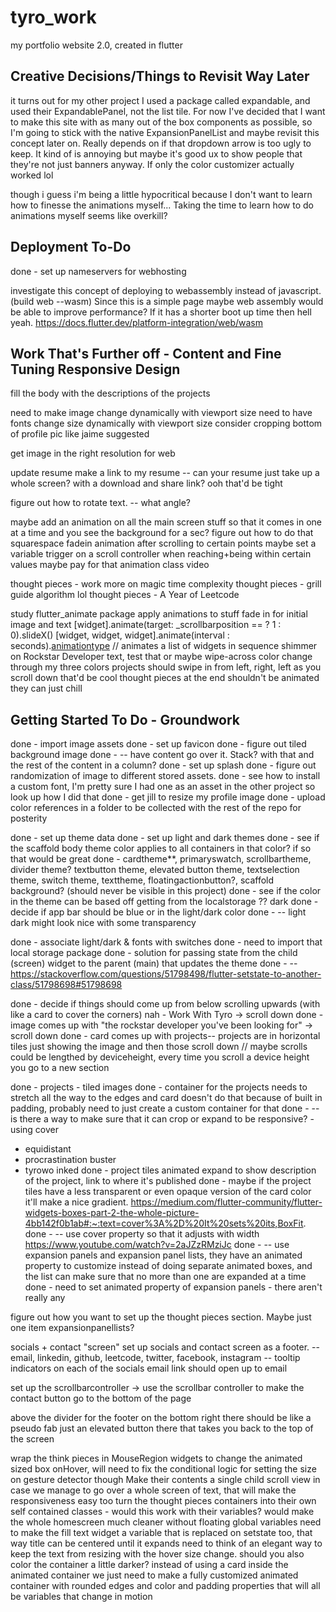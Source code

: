 # tyro_work
my portfolio website 2.0, created in flutter


## Creative Decisions/Things to Revisit Way Later

it turns out for my other project I used a package called expandable, and used their ExpandablePanel, not the list tile. For now I've decided that I want to make this site with as many out of the box components as possible, so I'm going to stick with the native ExpansionPanelList and maybe revisit this concept later on. Really depends on if that dropdown arrow is too ugly to keep. It kind of is annoying but maybe it's good ux to show people that they're not just banners anyway. If only the color customizer actually worked lol

though i guess i'm being a little hypocritical because I don't want to learn how to finesse the animations myself... Taking the time to learn how to do animations myself seems like overkill?

## Deployment To-Do
done - set up nameservers for webhosting

investigate this concept of deploying to webassembly instead of javascript. (build web --wasm) Since this is a simple page maybe web assembly would be able to improve performance? If it has a shorter boot up time then hell yeah.
https://docs.flutter.dev/platform-integration/web/wasm

## Work That's Further off - Content and Fine Tuning Responsive Design


fill the body with the descriptions of the projects

need to make image change dynamically with viewport size
need to have fonts change size dynamically with viewport size
consider cropping bottom of profile pic like jaime suggested

get image in the right resolution for web

update resume
make a link to my resume
-- can your resume just take up a whole screen? with a download and share link? ooh that'd be tight

figure out how to rotate text.
-- what angle? 

maybe add an animation on all the main screen stuff so that it comes in one at a time and you see the background for a sec?
figure out how to do that squarespace fadein animation after scrolling to certain points
maybe set a variable trigger on a scroll controller when reaching+being within certain values
maybe pay for that animation class video

thought pieces - work more on magic time complexity
thought pieces - grill guide algorithm lol
thought pieces - A Year of Leetcode

study flutter_animate package
apply animations to stuff
fade in for initial image and text
[widget].animate(target: _scrollbarposition == ? 1 : 0).slideX()
[widget, widget, widget].animate(interval : seconds).[animationtype]() // animates a list of widgets in sequence
shimmer on Rockstar Developer text, test that or maybe wipe-across color change through my three colors
projects should swipe in from left, right, left as you scroll down that'd be cool
thought pieces at the end shouldn't be animated they can just chill


## Getting Started To Do - Groundwork
done - import image assets
done - set up favicon 
done - figure out tiled background image
done - -- have content go over it. Stack? with that and the rest of the content in a column?
done - set up splash
done - figure out randomization of image to different stored assets.
done - see how to install a custom font, I'm pretty sure I had one as an asset in the other project so look up how I did that
done - get jill to resize my profile image
done - upload color references in a folder to be collected with the rest of the repo for posterity

done - set up theme data
done - set up light and dark themes
done - see if the scaffold body theme color applies to all containers in that color? if so that would be great
done - cardtheme**, primaryswatch, scrollbartheme, divider theme? textbutton theme, elevated button theme, textselection theme, switch theme, texttheme, floatingactionbutton?, scaffold background? (should never be visible in this project)
done - see if the color in the theme can be based off getting from the localstorage ?? dark
done - decide if app bar should be blue or in the light/dark color
done - -- light dark might look nice with some transparency

done - associate light/dark & fonts with switches
done - need to import that local storage package
done - solution for passing state from the child (screen) widget to the parent (main) that updates the theme
done - -- https://stackoverflow.com/questions/51798498/flutter-setstate-to-another-class/51798698#51798698

done - decide if things should come up from below scrolling upwards (with like a card to cover the corners) 
nah - Work With Tyro -> scroll down
done - image comes up with "the rockstar developer you've been looking for" -> scroll down
done - card comes up with projects-- projects are in horizontal tiles just showing the image and then those scroll down
// maybe scrolls could be lengthed by deviceheight, every time you scroll a device height you go to a new section

done - projects - tiled images
done - container for the projects needs to stretch all the way to the edges and card doesn't do that because of built in padding, probably need to just create a custom container for that
done - -- is there a way to make sure that it can crop or expand to be responsive? - using cover
* equidistant
* procrastination buster
* tyrowo inked
done - project tiles animated expand to show description of the project, link to where it's published
done - maybe if the project tiles have a less transparent or even opaque version of the card color it'll make a nice gradient.
https://medium.com/flutter-community/flutter-widgets-boxes-part-2-the-whole-picture-4bb142f0b1ab#:~:text=cover%3A%2D%20It%20sets%20its,BoxFit.
done - -- use cover property so that it adjusts with width
https://www.youtube.com/watch?v=2aJZzRMziJc
done - -- use expansion panels and expansion panel lists, they have an animated property to customize instead of doing separate animated boxes, and the list can make sure that no more than one are expanded at a time
done - need to set animated property of expansion panels - there aren't really any


figure out how you want to set up the thought pieces section. Maybe just one item expansionpanellists?


socials + contact "screen"
set up socials and contact screen as a footer. 
-- email, linkedin, github, leetcode, twitter, facebook, instagram
-- tooltip indicators on each of the socials
email link should open up to email

set up the scrollbarcontroller ->
use the scrollbar controller to make the contact button go to the bottom of the page

above the divider for the footer on the bottom right there should be like a pseudo fab just an elevated button there that takes you back to the top of the screen

wrap the think pieces in MouseRegion widgets to change the animated sized box onHover, will need to fix the conditional logic for setting the size on gesture detector though
Make their contents a single child scroll view in case we manage to go over a whole screen of text, that will make the responsiveness easy too
turn the thought pieces containers into their own self contained classes - would this work with their variables? would make the whole homescreen much cleaner without floating global variables
need to make the fill text widget a variable that is replaced on setstate too, that way title can be centered until it expands
need to think of an elegant way to keep the text from resizing with the hover size change.
should you also color the container a little darker? 
instead of using a card inside the animated container we just need to make a fully customized animated container with rounded edges and color and padding properties that will all be variables that change in motion